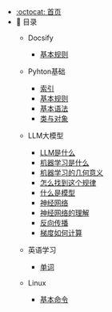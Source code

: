 - [:octocat: 首页](/README)
- :memo: 目录
    - Docsify
   
       - [基本规则](/md/idea-plugin/Docsify规则.md)
	   
    - Pyhton基础
   
       - [索引](/md/idea-plugin/Python目录.md)
       - [基本规则](/md/idea-plugin/基本规则.md)
       - [基本语法](/md/idea-plugin/基本语法.md)
       - [类与对象](/md/idea-plugin/类与对象.md)
   
    - LLM大模型
   
       - [LLM是什么](/md/idea-plugin/LLM是什么.md)
       - [机器学习是什么](/md/idea-plugin/机器学习是什么.md)
       - [机器学习的几何意义](/md/idea-plugin/机器学习的几何意义.md)
       - [怎么找到这个规律](/md/idea-plugin/怎么找到这个规律.md)
       - [什么是模型](/md/idea-plugin/什么是模型.md)
       - [神经网络](/md/idea-plugin/神经网络.md)
       - [神经网络的理解](/md/idea-plugin/神经网络的理解.md)
       - [反向传播](/md/idea-plugin/反向传播.md)
       - [梯度如何计算](/md/idea-plugin/梯度如何计算.md)

    - 英语学习
   
       - [单词](/md/idea-plugin/待补充.md)
   
   - Linux
   
       - [基本命令](/md/idea-plugin/linux基本命令.md)